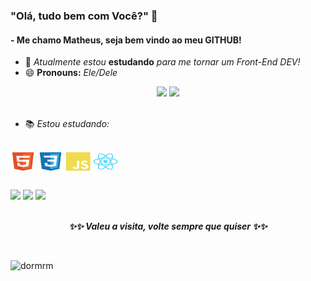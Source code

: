 ### "Olá, tudo bem com Você?" 👋
#### - Me chamo Matheus, seja bem vindo ao meu GITHUB!

- 🌱 <i>Atualmente estou</i> <strong>estudando</strong> <i>para me tornar um Front-End DEV!</i>
- 😄 <strong>Pronouns:</strong> <i>Ele/Dele</i>

<div align="center">
  <a href="https://github.com/CoeMatheusLuiz"></a>
  <img height="180em" src="https://github-readme-stats.vercel.app/api?username=CoeMatheusLuiz&show_icons=true&theme=dracula&include_all_commits=true&count_private=true"/>
  <img height="180em" src="https://github-readme-stats.vercel.app/api/top-langs/?username=CoeMatheusLuiz&layout=compact&langs_count=7&theme=dracula"/>
</div>
<br>

- 📚 <i>Estou estudando:</i>
  
<div style="display: inline_block"><br>
  <img align="center" alt="HTML" height="30" width="40" src="https://raw.githubusercontent.com/devicons/devicon/master/icons/html5/html5-original.svg">
  <img align="center" alt="CSS" height="30" width="40" src="https://raw.githubusercontent.com/devicons/devicon/master/icons/css3/css3-original.svg">
  <img align="center" alt="Js" height="30" width="40" src="https://raw.githubusercontent.com/devicons/devicon/master/icons/javascript/javascript-plain.svg">
  <img align="center" alt="React" height="30" width="40" src="https://raw.githubusercontent.com/devicons/devicon/master/icons/react/react-original.svg">
</div>
  
   ##
  
  <div>
    <a href="https://www.instagram.com/math_luiz99/" target="_blank"><img src="https://img.shields.io/badge/-Instagram-%23E4405F?style=for-the-badge&logo=instagram&logoColor=white" target="_blank"></a>
    <a href = "mailto:matheus_luiz99@hotmail.com"><img src="https://img.shields.io/badge/Microsoft_Outlook-0078D4?style=for-the-badge&logo=microsoft-outlook&logoColor=white" target="_blank"></a>
    <a href="https://www.linkedin.com/in/matheus-luiz99/" target="_blank"><img src="https://img.shields.io/badge/-LinkedIn-%230077B5?style=for-the-badge&logo=linkedin&logoColor=white" target="_blank"></a> 
  </div>
  <br>
 
<p align="center"><i><strong> ✨✨ Valeu a visita, volte sempre que quiser ✨✨</strong></i></p> <br>

![dormrm](https://user-images.githubusercontent.com/55817291/172018305-abd0c03f-6e3c-4bec-80f7-e2f739be5f69.gif)
